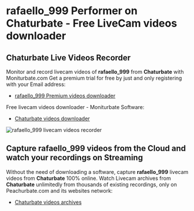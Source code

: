 # rafaello_999 Performer on Chaturbate - Free LiveCam videos downloader

## Chaturbate Live Videos Recorder

Monitor and record livecam videos of **rafaello_999** from **Chaturbate** with Moniturbate.com
Get a premium trial for free by just and only registering with your Email address:
* [rafaello_999 Premium videos downloader](https://moniturbate.com/request-demo-licence-key.html)

Free livecam videos downloader - Moniturbate Software:
* [Chaturbate videos downloader](https://moniturbate.com/moniturbate-download-software.html)

![rafaello_999 livecam videos recorder](https://peachurnet.com/templates/moniturbate-software.png)


## Capture rafaello_999 videos from the Cloud and watch your recordings on Streaming

Without the need of downloading a software, capture **rafaello_999** livecam videos from **Chaturbate** 100% online.
Watch Livecam archives from **Chaturbate** unlimitedly from thousands of existing recordings, only on Peachurbate.com and its websites network:
* [Chaturbate videos archives](https://peachurnet.com/)